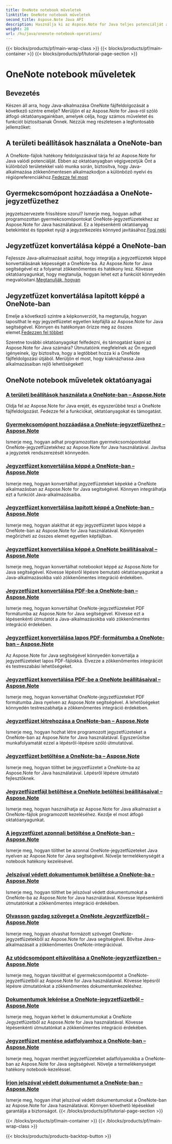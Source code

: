 ```yaml
---
title: OneNote notebook műveletek
linktitle: OneNote notebook műveletek
second_title: Aspose.Note Java API
description: Használja ki az Aspose.Note for Java teljes potenciálját a OneNote notebook-műveletek oktatóanyagaival. Adjon lépésről lépésre útmutatót a Java-alkalmazások fejlesztéséhez.
weight: 28
url: /hu/java/onenote-notebook-operations/
---
```


{{< blocks/products/pf/main-wrap-class >}}
{{< blocks/products/pf/main-container >}}
{{< blocks/products/pf/tutorial-page-section >}}

# OneNote notebook műveletek


## Bevezetés

Készen áll arra, hogy Java-alkalmazása OneNote fájlfeldolgozását a következő szintre emelje? Merüljön el az Aspose.Note for Java-ról szóló átfogó oktatóanyagainkban, amelyek célja, hogy számos műveletet és funkciót biztosítsanak Önnek. Nézzük meg részletesen a legfontosabb jellemzőket:

## A területi beállítások használata a OneNote-ban

 A OneNote-fájlok hatékony feldolgozásával tárja fel az Aspose.Note for Java valódi potenciálját. Ebben az oktatóanyagban végigvezetjük Önt a különböző területekkel való munka során, biztosítva, hogy Java-alkalmazása zökkenőmentesen alkalmazkodjon a különböző nyelvi és régiópreferenciákhoz.[Fedezze fel most](./working-with-locales/)

## Gyermekcsomópont hozzáadása a OneNote-jegyzetfüzethez

 jegyzetszervezete frissítésre szorul? Ismerje meg, hogyan adhat programozottan gyermekcsomópontokat OneNote-jegyzetfüzetekhez az Aspose.Note for Java használatával. Ez a lépésenkénti oktatóanyag betekintést és tippeket nyújt a jegyzetkezelés könnyed javításához.[Fogj neki](./add-child-node/)

## Jegyzetfüzet konvertálása képpé a OneNote-ban

 Fejlessze Java-alkalmazásait azáltal, hogy integrálja a jegyzetfüzetek képpé konvertálásának képességét a OneNote-ba. Az Aspose.Note for Java segítségével ez a folyamat zökkenőmentes és hatékony lesz. Kövesse oktatóanyagunkat, hogy megtanulja, hogyan lehet ezt a funkciót könnyedén megvalósítani.[Megtanulják, hogyan](./convert-notebook-to-image/)

## Jegyzetfüzet konvertálása lapított képpé a OneNote-ban

 Emelje a következő szintre a képkonverziót, ha megtanulja, hogyan laposíthat le egy jegyzetfüzetet egyetlen képfájllá az Aspose.Note for Java segítségével. Könnyen és hatékonyan őrizze meg az összes elemet.[Fedezzen fel többet](./convert-notebook-to-flattened-image/)

Szeretne további oktatóanyagokat felfedezni, és támogatást kapni az Aspose.Note for Java számára? Útmutatóink megfelelnek az Ön egyedi igényeinek, így biztosítva, hogy a legtöbbet hozza ki a OneNote fájlfeldolgozási útjából. Merüljön el most, hogy kiaknázhassa Java alkalmazásaiban rejlő lehetőségeket!
## OneNote notebook műveletek oktatóanyagai
### [A területi beállítások használata a OneNote-ban – Aspose.Note](./working-with-locales/)
Oldja fel az Aspose.Note for Java erejét, és egyszerűbbé teszi a OneNote fájlfeldolgozást. Fedezze fel a funkciókat, oktatóanyagokat és támogatást.
### [Gyermekcsomópont hozzáadása a OneNote-jegyzetfüzethez – Aspose.Note](./add-child-node/)
Ismerje meg, hogyan adhat programozottan gyermekcsomópontokat OneNote-jegyzetfüzetekhez az Aspose.Note for Java használatával. Javítsa a jegyzetek rendszerezését könnyedén.
### [Jegyzetfüzet konvertálása képpé a OneNote-ban – Aspose.Note](./convert-notebook-to-image/)
Ismerje meg, hogyan konvertálhat jegyzetfüzeteket képekké a OneNote alkalmazásban az Aspose.Note for Java segítségével. Könnyen integrálhatja ezt a funkciót Java-alkalmazásaiba.
### [Jegyzetfüzet konvertálása lapított képpé a OneNote-ban – Aspose.Note](./convert-notebook-to-flattened-image/)
Ismerje meg, hogyan alakíthat át egy jegyzetfüzetet lapos képpé a OneNote-ban az Aspose.Note for Java használatával. Könnyedén megőrizheti az összes elemet egyetlen képfájlban.
### [Jegyzetfüzet konvertálása képpé a OneNote beállításaival – Aspose.Note](./convert-notebook-to-image-with-options/)
Ismerje meg, hogyan konvertálhat notebookot képpé az Aspose.Note for Java segítségével. Kövesse lépésről lépésre bemutató oktatóanyagunkat a Java-alkalmazásokba való zökkenőmentes integráció érdekében.
### [Jegyzetfüzet konvertálása PDF-be a OneNote-ban – Aspose.Note](./convert-notebook-to-pdf/)
Ismerje meg, hogyan konvertálhat OneNote-jegyzetfüzeteket PDF formátumba az Aspose.Note for Java segítségével. Kövesse ezt a lépésenkénti útmutatót a Java-alkalmazásokba való zökkenőmentes integráció érdekében.
### [Jegyzetfüzet konvertálása lapos PDF-formátumba a OneNote-ban – Aspose.Note](./convert-notebook-to-flattened-pdf/)
Az Aspose.Note for Java segítségével könnyedén konvertálja a jegyzetfüzeteket lapos PDF-fájlokká. Élvezze a zökkenőmentes integrációt és testreszabási lehetőségeket.
### [Jegyzetfüzet konvertálása PDF-be a OneNote beállításaival – Aspose.Note](./convert-notebook-to-pdf-with-options/)
Ismerje meg, hogyan konvertálhat OneNote-jegyzetfüzeteket PDF formátumba Java nyelven az Aspose.Note segítségével. A lehetőségeket könnyedén testreszabhatja a zökkenőmentes integráció érdekében.
### [Jegyzetfüzet létrehozása a OneNote-ban – Aspose.Note](./create-notebook/)
Ismerje meg, hogyan hozhat létre programozott jegyzetfüzeteket a OneNote-ban az Aspose.Note for Java használatával. Egyszerűsítse munkafolyamatát ezzel a lépésről-lépésre szóló útmutatóval.
### [Jegyzetfüzet betöltése a OneNote-ba – Aspose.Note](./loading-notebook/)
Ismerje meg, hogyan tölthet be jegyzetfüzetet a OneNote-ba az Aspose.Note for Java használatával. Lépésről lépésre útmutató fejlesztőknek.
### [Jegyzetfüzetfájl betöltése a OneNote betöltési beállításaival – Aspose.Note](./load-notebook-file-with-load-options/)
Ismerje meg, hogyan használhatja az Aspose.Note for Java alkalmazást a OneNote-fájlok programozott kezeléséhez. Kezdje el most átfogó oktatóanyagunkat.
### [A jegyzetfüzet azonnali betöltése a OneNote-ban – Aspose.Note](./load-notebook-instantly/)
Ismerje meg, hogyan tölthet be azonnal OneNote-jegyzetfüzeteket Java nyelven az Aspose.Note for Java segítségével. Növelje termelékenységét a notebook hatékony kezelésével.
### [Jelszóval védett dokumentumok betöltése a OneNote-ba – Aspose.Note](./load-password-protected-documents/)
Ismerje meg, hogyan tölthet be jelszóval védett dokumentumokat a OneNote-ba az Aspose.Note for Java használatával. Kövesse lépésenkénti útmutatónkat a zökkenőmentes integráció érdekében.
### [Olvasson gazdag szöveget a OneNote Jegyzetfüzetből – Aspose.Note](./read-rich-text/)
Ismerje meg, hogyan olvashat formázott szöveget OneNote-jegyzetfüzetekből az Aspose.Note for Java segítségével. Bővítse Java-alkalmazásait a zökkenőmentes OneNote-integrációval.
### [Az utódcsomópont eltávolítása a OneNote-jegyzetfüzetben – Aspose.Note](./remove-child-node/)
Ismerje meg, hogyan távolíthat el gyermekcsomópontot a OneNote-jegyzetfüzetből az Aspose.Note for Java használatával. Kövesse lépésről lépésre útmutatónkat a zökkenőmentes dokumentumkezeléshez.
### [Dokumentumok lekérése a OneNote-jegyzetfüzetből – Aspose.Note](./retrieve-documents-from-onenote-notebook/)
Ismerje meg, hogyan kérhet le dokumentumokat a OneNote Jegyzetfüzetből az Aspose.Note for Java használatával. Kövesse lépésenkénti útmutatónkat a zökkenőmentes integráció érdekében.
### [Jegyzetfüzet mentése adatfolyamhoz a OneNote-ban – Aspose.Note](./save-notebook-to-stream/)
Ismerje meg, hogyan menthet jegyzetfüzeteket adatfolyamokba a OneNote-ban az Aspose.Note for Java segítségével. Növelje a termelékenységet hatékony notebook-kezeléssel.
### [Írjon jelszóval védett dokumentumot a OneNote-ban – Aspose.Note](./write-password-protected-document/)
Ismerje meg, hogyan írhat jelszóval védett dokumentumokat a OneNote-ban az Aspose.Note for Java használatával. Könnyen követhető lépésekkel garantálja a biztonságot.
{{< /blocks/products/pf/tutorial-page-section >}}

{{< /blocks/products/pf/main-container >}}
{{< /blocks/products/pf/main-wrap-class >}}

{{< blocks/products/products-backtop-button >}}
